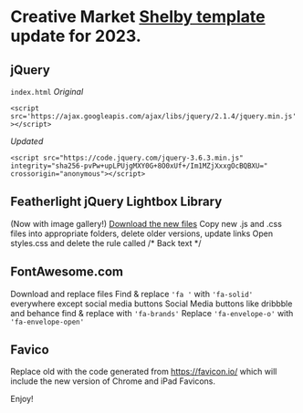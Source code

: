 # Creative Market  [Shelby template](https://creativemarket.com/Bruk/70522-Shelby-One-Page-HTML5-Template) update for 2023. 


## jQuery

`index.html`
*Original* 

`<script src='https://ajax.googleapis.com/ajax/libs/jquery/2.1.4/jquery.min.js'></script>` 

*Updated*

`<script src="https://code.jquery.com/jquery-3.6.3.min.js" integrity="sha256-pvPw+upLPUjgMXY0G+8O0xUf+/Im1MZjXxxgOcBQBXU=" crossorigin="anonymous"></script>`

## Featherlight jQuery Lightbox Library

(Now with image gallery!)
[Download the new files](https://noelboss.github.io/featherlight/)
Copy new .js and .css files into appropriate folders, delete older versions, update links
Open styles.css and delete the rule called /* Back text */

## FontAwesome.com

Download and replace files
Find & replace `'fa '` with `'fa-solid'` everywhere except social media buttons
Social Media buttons like dribbble and behance find & replace with `'fa-brands'`
Replace `'fa-envelope-o'` with `'fa-envelope-open'`

## Favico

Replace old <!-- Favicon --> with the code generated from https://favicon.io/ which will include the new version of Chrome and iPad Favicons.

Enjoy!
